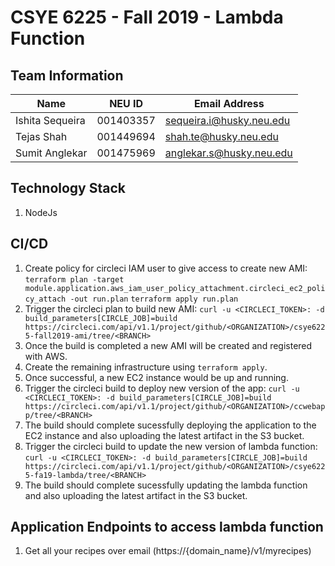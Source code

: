 # CSYE 6225 - Fall 2019 - Lambda Function

## Team Information

| Name | NEU ID | Email Address |
| --- | --- | --- |
| Ishita Sequeira| 001403357 | sequeira.i@husky.neu.edu |
| Tejas Shah | 001449694 | shah.te@husky.neu.edu |
| Sumit Anglekar | 001475969 | anglekar.s@husky.neu.edu |

## Technology Stack
1. NodeJs

## CI/CD
1. Create policy for circleci IAM user to give access to create new AMI: 
    `terraform plan -target module.application.aws_iam_user_policy_attachment.circleci_ec2_policy_attach -out run.plan`
    `terraform apply run.plan`
2. Trigger the circleci plan to build new AMI:
    `curl -u <CIRCLECI_TOKEN>: -d build_parameters[CIRCLE_JOB]=build https://circleci.com/api/v1.1/project/github/<ORGANIZATION>/csye6225-fall2019-ami/tree/<BRANCH>`
3. Once the build is completed a new AMI will be created and registered with AWS.
4. Create the remaining infrastructure using `terraform apply`.
5. Once successful, a new EC2 instance would be up and running.
6. Trigger the circleci build to deploy new version of the app:
    `curl -u <CIRCLECI_TOKEN>: -d build_parameters[CIRCLE_JOB]=build https://circleci.com/api/v1.1/project/github/<ORGANIZATION>/ccwebapp/tree/<BRANCH>`
7. The build should complete sucessfully deploying the application to the EC2 instance and also uploading the latest artifact in the S3 bucket.
8. Trigger the circleci build to update the new version of lambda function:
    `curl -u <CIRCLECI_TOKEN>: -d build_parameters[CIRCLE_JOB]=build https://circleci.com/api/v1.1/project/github/<ORGANIZATION>/csye6225-fa19-lambda/tree/<BRANCH>`
9. The build should complete sucessfully updating the lambda function and also uploading the latest artifact in the S3 bucket.

## Application Endpoints to access lambda function
1. Get all your recipes over email (https://{domain_name}/v1/myrecipes)
